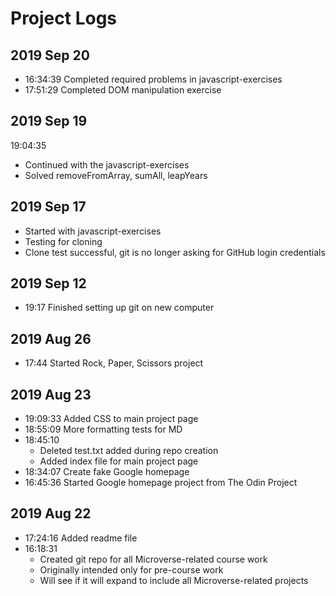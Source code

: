 # Project Logs

## 2019 Sep 20
* 16:34:39
    Completed required problems in javascript-exercises
* 17:51:29
    Completed DOM manipulation exercise

## 2019 Sep 19
19:04:35
* Continued with the javascript-exercises
* Solved removeFromArray, sumAll, leapYears

## 2019 Sep 17
* Started with javascript-exercises
* Testing for cloning
* Clone test successful, git is no longer asking for GitHub login credentials

## 2019 Sep 12
* 19:17 Finished setting up git on new computer

## 2019 Aug 26
* 17:44
  Started Rock, Paper, Scissors project
  
## 2019 Aug 23
* 19:09:33
  Added CSS to main project page
* 18:55:09
  More formatting tests for MD
* 18:45:10
  * Deleted test.txt added during repo creation
  * Added index file for main project page
* 18:34:07
  Create fake Google homepage
* 16:45:36
  Started Google homepage project from The Odin Project

## 2019 Aug 22
* 17:24:16
  Added readme file
* 16:18:31
  * Created git repo for all Microverse-related course work
  * Originally intended only for pre-course work
  * Will see if it will expand to include all Microverse-related projects
